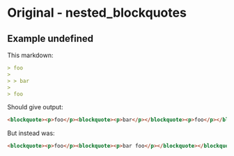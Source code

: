 # Original - nested_blockquotes

## Example undefined

This markdown:

```markdown
> foo
>
> > bar
>
> foo

```

Should give output:

```html
<blockquote><p>foo</p><blockquote><p>bar</p></blockquote><p>foo</p></blockquote>
```

But instead was:

```html
<blockquote><p>foo</p><blockquote><p>bar foo</p></blockquote></blockquote>
```
